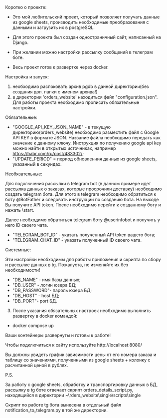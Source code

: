 Коротко о проекте:

- Это мой любительский проект, который позволяет получать данные из google sheets, производить 
необходимые преобразования с данными и загрузить их в postgreSQL.

- Для этого проекта был создан одностраничный сайт, написанный на Django.

- При желании можно настройки рассылку сообщений в телеграм боте.

- Весь проект готов к развертке через docker.

Настройка и запуск:
1) необходимо распоковать архив pgdb в данной директории(без создания доп. папки с именем архива!)
2) в директории 'orders_website' находиться файл "configuration.json". Для работы проекта
необходимо прописать обязательные настройки.

Обязательные:
 - "GOOGLE_API_KEY_JSON_NAME" - в текущую директорию(orders_website) необходимо разместить 
файл с Google API KEY в формате JSON. Название файла необходимо передать как значение к
данному ключу. Инструкция по получению google api key можно найти в открытых источниках, например 
https://habr.com/ru/post/483302/;
 - "UPDATE_PERIOD" = период обновленния данных из google sheets, указанный в секундах.

Необязательные:

Для подключения рассылки в telegram bot (в данном примере идет рассылка данных о заказах, 
которые просрочили доставку) необходимо создать telegram бота. Для этого в telegram необходимо
обратиться к боту @BotFather и следовать инструкции по созданию бота. На выходе Вы получите 
API token. После необходимо перейти к созданному боту и нажать \start. 

Далее необходимо обратиться telegram боту @userinfobot и получить у него ID своего чата.

 - "TELEGRAM_BOT_ID" - указать полученный API token вашего бота;
 - "TELEGRAM_CHAT_ID" - указать полученный ID своего чата.

Системные:

Эти настройки необходимы для работы приложения и скрипта по сбору и рассылке данных в tg. 
Пожалуста, не изменяйте их без необходимости!
 - "DB_NAME" - имя базы данных;
 - "DB_USER" - логин юзера БД;
 - "DB_PASSWORD"- пароль юзера БД;
 - "DB_HOST" - host БД;
 - "DB_PORT"- port БД.

3) После указания обязательных настроек необходимо выполнить развертку в docker командой:

- docker compose up

Ваши контейнеры развернуты и готовы к работе!

Чтобы подключиться к сайту используйте http://localhost:8080/

Вы должны увидеть график зависимости цены от его номера заказа и таблицу со значениями, 
полученными из google sheets + колонку с расчитанной ценой в рублях.

P.S.

За работу с google sheets, обработку и транспортировку данных в БД, рассылку в tg боте 
отвечает скрипт orders_details_script.py, находящийся в директории ~\rders_website\single\scripts\single

Скрипт по работе tg бота вынесена в отдельный файл notification_to_telegram.py в той же директории.

